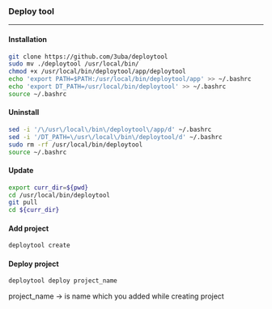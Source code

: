 ### Deploy tool

---

#### Installation

```bash
git clone https://github.com/3uba/deploytool
sudo mv ./deploytool /usr/local/bin/
chmod +x /usr/local/bin/deploytool/app/deploytool
echo 'export PATH=$PATH:/usr/local/bin/deploytool/app' >> ~/.bashrc
echo 'export DT_PATH=/usr/local/bin/deploytool' >> ~/.bashrc
source ~/.bashrc
```

#### Uninstall

```bash
sed -i '/\/usr\/local\/bin\/deploytool\/app/d' ~/.bashrc
sed -i '/DT_PATH=\/usr\/local\/bin\/deploytool/d' ~/.bashrc
sudo rm -rf /usr/local/bin/deploytool
source ~/.bashrc
```

#### Update

```bash
export curr_dir=${pwd}
cd /usr/local/bin/deploytool
git pull
cd ${curr_dir}
```

#### Add project 

```bash
deploytool create 
```


#### Deploy project

```bash
deploytool deploy project_name
```

project_name -> is name which you added while creating project